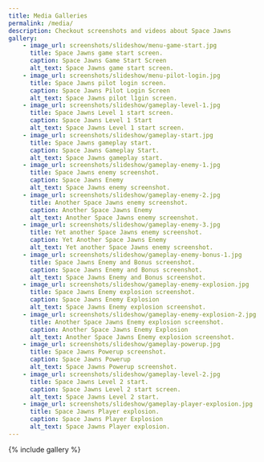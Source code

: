 ```yaml
---
title: Media Galleries
permalink: /media/
description: Checkout screenshots and videos about Space Jawns
gallery:
    - image_url: screenshots/slideshow/menu-game-start.jpg
      title: Space Jawns game start screen.
      caption: Space Jawns Game Start Screen
      alt_text: Space Jawns game start screen.
    - image_url: screenshots/slideshow/menu-pilot-login.jpg
      title: Space Jawns pilot login screen.
      caption: Space Jawns Pilot Login Screen
      alt_text: Space Jawns pilot l1gin screen.
    - image_url: screenshots/slideshow/gameplay-level-1.jpg
      title: Space Jawns Level 1 start screen.
      caption: Space Jawns Level 1 Start
      alt_text: Space Jawns Level 1 start screen.
	- image_url: screenshots/slideshow/gameplay-start.jpg
      title: Space Jawns gameplay start.
      caption: Space Jawns Gameplay Start.
      alt_text: Space Jawns gameplay start.
	- image_url: screenshots/slideshow/gameplay-enemy-1.jpg
      title: Space Jawns enemy screenshot.
      caption: Space Jawns Enemy
      alt_text: Space Jawns enemy screenshot.
	- image_url: screenshots/slideshow/gameplay-enemy-2.jpg
      title: Another Space Jawns enemy screenshot.
      caption: Another Space Jawns Enemy
      alt_text: Another Space Jawns enemy screenshot.
	- image_url: screenshots/slideshow/gameplay-enemy-3.jpg
      title: Yet another Space Jawns enemy screenshot.
      caption: Yet Another Space Jawns Enemy
      alt_text: Yet another Space Jawns enemy screenshot.
	- image_url: screenshots/slideshow/gameplay-enemy-bonus-1.jpg
      title: Space Jawns Enemy and Bonus screenshot.
      caption: Space Jawns Enemy and Bonus screenshot.
      alt_text: Space Jawns Enemy and Bonus screenshot.
	- image_url: screenshots/slideshow/gameplay-enemy-explosion.jpg
      title: Space Jawns Enemy explosion screenshot.
      caption: Space Jawns Enemy Explosion
      alt_text: Space Jawns Enemy explosion screenshot.
	- image_url: screenshots/slideshow/gameplay-enemy-explosion-2.jpg
      title: Another Space Jawns Enemy explosion screenshot.
      caption: Another Space Jawns Enemy Explosion
      alt_text: Another Space Jawns Enemy explosion screenshot.
	- image_url: screenshots/slideshow/gameplay-powerup.jpg
      title: Space Jawns Powerup screenshot.
      caption: Space Jawns Powerup
      alt_text: Space Jawns Powerup screenshot.
	- image_url: screenshots/slideshow/gameplay-level-2.jpg
      title: Space Jawns Level 2 start.
      caption: Space Jawns Level 2 start screen.
      alt_text: Space Jawns Level 2 start.
	- image_url: screenshots/slideshow/gameplay-player-explosion.jpg
      title: Space Jawns Player explosion.
      caption: Space Jawns Player Explosion
      alt_text: Space Jawns Player explosion.
---
```


{% include gallery %}
